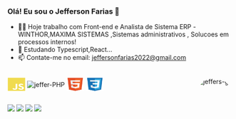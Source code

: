 ### Olá! Eu sou o Jefferson Farias 👋

- 🧑‍💼 Hoje trabalho com Front-end e Analista de Sistema ERP 
-WINTHOR,MAXIMA SISTEMAS ,Sistemas administrativos , Solucoes em processos internos!
- 📘 Estudando Typescript,React...
- 📫 Contate-me no email: jeffersonfarias2022@gmail.com

<div style="display: inline_block"><br>
  <img align="center" alt="jeffer-Js" height="30" width="40" src="https://raw.githubusercontent.com/devicons/devicon/master/icons/javascript/javascript-plain.svg">
  <img align="center" alt="jeffer-PHP" height="30" width="40" src="https://cdn.jsdelivr.net/gh/devicons/devicon/icons/php/php-original.svg">
  <img align="center" alt="jeffer-HTML" height="30" width="40" src="https://raw.githubusercontent.com/devicons/devicon/master/icons/html5/html5-original.svg">
  <img align="center" alt="jeffer-CSS" height="30" width="40" src="https://raw.githubusercontent.com/devicons/devicon/master/icons/css3/css3-original.svg">
  <img align="right" alt="jeffers-git" height="150" style="border-radius:50px;" src="https://cdn.picrew.me/shareImg/org/202303/1710941_HLogNaI7.png">
</div>

##
 
<div> 
  <a href="https://instagram.com/jeffin_farias" target="_blank"><img src="https://img.shields.io/badge/-Instagram-%23E4405F?style=for-the-badge&logo=instagram&logoColor=white" target="_blank"></a>
  <a href = "jeffersonfarias2022@gmail.com"><img src="https://img.shields.io/badge/-Gmail-%23333?style=for-the-badge&logo=gmail&logoColor=white" target="_blank"></a>
  <a href="https://www.linkedin.com/in/jefferson-farias-88007a192/" target="_blank"><img src="https://img.shields.io/badge/-LinkedIn-%230077B5?style=for-the-badge&logo=linkedin&logoColor=white" target="_blank"></a> 
<a href="https://web.whatsapp.com/" target="_blank"><img src="https://img.shields.io/badge/WhatsApp-25D366?style=for-the-badge&logo=whatsapp&logoColor=white" target="_blank"></a> 
  
</div>
